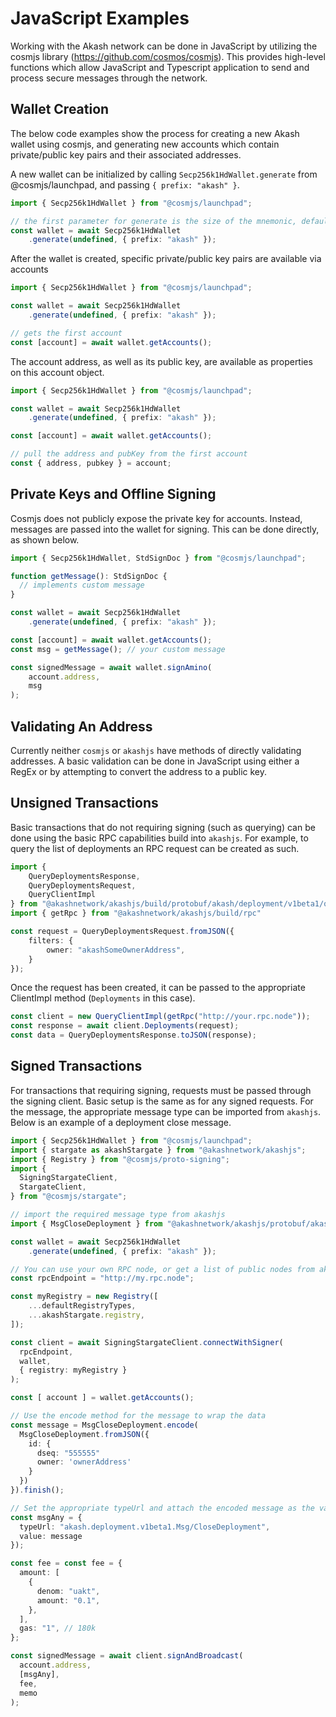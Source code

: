 # JavaScript Examples

Working with the Akash network can be done in JavaScript by utilizing the cosmjs library (https://github.com/cosmos/cosmjs). This provides high-level functions which allow JavaScript and Typescript application to send and process secure messages through the network.

##  Wallet Creation

The below code examples show the process for creating a new Akash wallet using cosmjs, and generating new accounts which contain private/public key pairs and their associated addresses.

A new wallet can be initialized by calling `Secp256k1HdWallet.generate` from @cosmjs/launchpad, and passing `{ prefix: "akash" }`.

```ts
import { Secp256k1HdWallet } from "@cosmjs/launchpad";

// the first parameter for generate is the size of the mnemonic, default is 12
const wallet = await Secp256k1HdWallet
	.generate(undefined, { prefix: "akash" });

```

After the wallet is created, specific private/public key pairs are available via accounts

```ts
import { Secp256k1HdWallet } from "@cosmjs/launchpad";

const wallet = await Secp256k1HdWallet
	.generate(undefined, { prefix: "akash" });

// gets the first account
const [account] = await wallet.getAccounts();
```

The account address, as well as its public key, are available as properties on this account object.

```ts
import { Secp256k1HdWallet } from "@cosmjs/launchpad";

const wallet = await Secp256k1HdWallet
	.generate(undefined, { prefix: "akash" });

const [account] = await wallet.getAccounts();

// pull the address and pubKey from the first account
const { address, pubkey } = account;
```

## Private Keys and Offline Signing

Cosmjs does not publicly expose the private key for accounts. Instead, messages are passed into the wallet for signing. This can be done directly, as shown below.

```ts
import { Secp256k1HdWallet, StdSignDoc } from "@cosmjs/launchpad";

function getMessage(): StdSignDoc {
  // implements custom message
}

const wallet = await Secp256k1HdWallet
    .generate(undefined, { prefix: "akash" });

const [account] = await wallet.getAccounts();
const msg = getMessage(); // your custom message

const signedMessage = await wallet.signAmino(
    account.address,
    msg
);
```

## Validating An Address

Currently neither `cosmjs` or `akashjs` have methods of directly validating addresses. A basic validation can be done in JavaScript using either a RegEx or by attempting to convert the address to a public key.

## Unsigned Transactions

Basic transactions that do not requiring signing (such as querying) can be done using the basic RPC capabilities build into `akashjs`. For example, to query the list of deployments an RPC request can be created as such.

```ts
import {
    QueryDeploymentsResponse,
    QueryDeploymentsRequest,
    QueryClientImpl
} from "@akashnetwork/akashjs/build/protobuf/akash/deployment/v1beta1/query";
import { getRpc } from "@akashnetwork/akashjs/build/rpc"

const request = QueryDeploymentsRequest.fromJSON({
    filters: {
        owner: "akashSomeOwnerAddress",
    }
});
```

Once the request has been created, it can be passed to the appropriate <Service>ClientImpl method (`Deployments` in this case).

```ts
const client = new QueryClientImpl(getRpc("http://your.rpc.node"));
const response = await client.Deployments(request);
const data = QueryDeploymentsResponse.toJSON(response);
```

## Signed Transactions

For transactions that requiring signing, requests must be passed through the signing client. Basic setup is the same as for any signed requests. For the message, the appropriate message type can be imported from `akashjs`. Below is an example of a deployment close message.

```ts
import { Secp256k1HdWallet } from "@cosmjs/launchpad";
import { stargate as akashStargate } from "@akashnetwork/akashjs";
import { Registry } from "@cosmjs/proto-signing";
import {
  SigningStargateClient,
  StargateClient,
} from "@cosmjs/stargate";

// import the required message type from akashjs
import { MsgCloseDeployment } from "@akashnetwork/akashjs/protobuf/akash/deployment/v1beta1/deployment";

const wallet = await Secp256k1HdWallet
	.generate(undefined, { prefix: "akash" });

// You can use your own RPC node, or get a list of public nodes from akashjs
const rpcEndpoint = "http://my.rpc.node";

const myRegistry = new Registry([
	...defaultRegistryTypes,
	...akashStargate.registry,
]);

const client = await SigningStargateClient.connectWithSigner(
  rpcEndpoint,
  wallet,
  { registry: myRegistry }
);

const [ account ] = wallet.getAccounts();

// Use the encode method for the message to wrap the data
const message = MsgCloseDeployment.encode(
  MsgCloseDeployment.fromJSON({
    id: {
      dseq: "555555"
      owner: 'ownerAddress'
    }
  })
}).finish();

// Set the appropriate typeUrl and attach the encoded message as the value
const msgAny = {
  typeUrl: "akash.deployment.v1beta1.Msg/CloseDeployment",
  value: message
});

const fee = const fee = {
  amount: [
    {
      denom: "uakt",
      amount: "0.1",
    },
  ],
  gas: "1", // 180k
};

const signedMessage = await client.signAndBroadcast(
  account.address,
  [msgAny],
  fee,
  memo
);
```